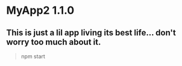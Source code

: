 # MyApp2 1.1.0

## This is just a lil app living its best life... don't worry too much about it.

> npm start
